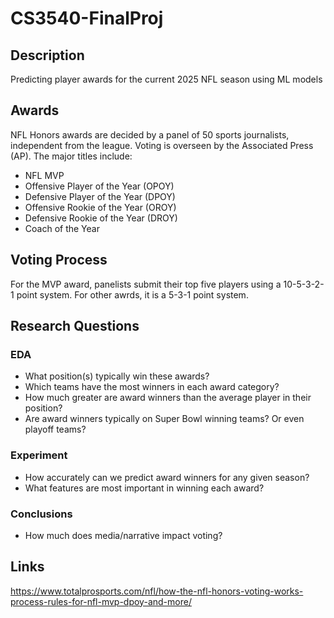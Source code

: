 # CS3540-FinalProj

## Description
Predicting player awards for the current 2025 NFL season using ML models

## Awards
NFL Honors awards are decided by a panel of 50 sports journalists, independent from the league. Voting is overseen by the Associated Press (AP).
The major titles include:
- NFL MVP
- Offensive Player of the Year (OPOY)
- Defensive Player of the Year (DPOY)
- Offensive Rookie of the Year (OROY)
- Defensive Rookie of the Year (DROY)
- Coach of the Year

## Voting Process
For the MVP award, panelists submit their top five players using a 10-5-3-2-1 point system. For other awrds, it is a 5-3-1 point system.

## Research Questions
### EDA
- What position(s) typically win these awards?
- Which teams have the most winners in each award category?
- How much greater are award winners than the average player in their position?
- Are award winners typically on Super Bowl winning teams? Or even playoff teams?

### Experiment
- How accurately can we predict award winners for any given season?
- What features are most important in winning each award?

### Conclusions
- How much does media/narrative impact voting?

## Links
https://www.totalprosports.com/nfl/how-the-nfl-honors-voting-works-process-rules-for-nfl-mvp-dpoy-and-more/
